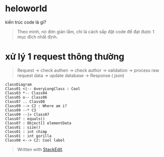 # heloworld 
kiến trúc code là gì?
> Theo mình, nó đơn giản lắm, chỉ là cách sắp đặt code để đạt được 1 mục đích nhất định.

# xử lý 1 request thông thường
>Request -> check authen -> check author -> validation -> process raw request data -> update database -> Response ( json)
>
```mermaid
classDiagram
Class01 <|-- AveryLongClass : Cool
Class03 *-- Class04
Class05 o-- Class06
Class07 .. Class08
Class09 --> C2 : Where am i?
Class09 --* C3
Class09 --|> Class07
Class07 : equals()
Class07 : Object[] elementData
Class01 : size()
Class01 : int chimp
Class01 : int gorilla
Class08 <--> C2: Cool label
```
> Written with [StackEdit](https://stackedit.io/).
<!--stackedit_data:
eyJoaXN0b3J5IjpbLTM1MDA1Mjk2Nl19
-->